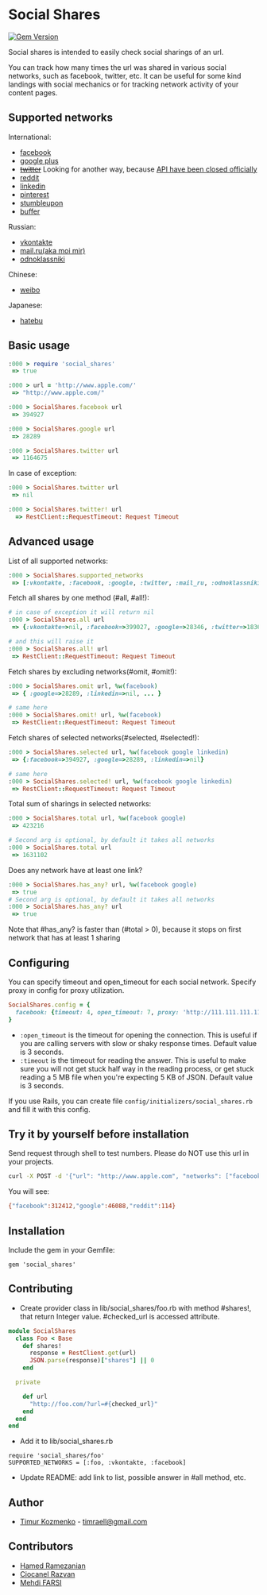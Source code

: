 Social Shares
=============

[![Gem Version](https://badge.fury.io/rb/social_shares.svg)](http://badge.fury.io/rb/social_shares)

Social shares is intended to easily check social sharings of an url.

You can track how many times the url was shared in various social networks, such as facebook, twitter, etc. It can be useful for some kind landings with social mechanics or for tracking network activity of your content pages.

Supported networks
------
International:
* [facebook](http://www.facebook.com/)
* [google plus](https://plus.google.com)
* ~~[twitter](https://twitter.com/)~~ Looking for another way, because [API have been closed officially](https://blog.twitter.com/2015/hard-decisions-for-a-sustainable-platform)
* [reddit](http://www.reddit.com/)
* [linkedin](https://www.linkedin.com/)
* [pinterest](http://www.pinterest.com/)
* [stumbleupon](http://www.stumbleupon.com/)
* [buffer](https://bufferapp.com/)

Russian:
* [vkontakte](http://vkontakte.ru/)
* [mail.ru(aka moi mir)](http://my.mail.ru/)
* [odnoklassniki](http://www.odnoklassniki.ru/)

Chinese:
* [weibo](http://www.weibo.com)

Japanese:
* [hatebu](http://b.hatena.ne.jp/)

Basic usage
-----
```ruby
:000 > require 'social_shares'
 => true

:000 > url = 'http://www.apple.com/'
 => "http://www.apple.com/"

:000 > SocialShares.facebook url
 => 394927

:000 > SocialShares.google url
 => 28289

:000 > SocialShares.twitter url
 => 1164675
```
In case of exception:
```ruby
:000 > SocialShares.twitter url
 => nil

:000 > SocialShares.twitter! url
  => RestClient::RequestTimeout: Request Timeout
```

Advanced usage
-----
List of all supported networks:
```ruby
:000 > SocialShares.supported_networks
 => [:vkontakte, :facebook, :google, :twitter, :mail_ru, :odnoklassniki, :reddit, :linkedin, :pinterest, :stumbleupon, :buffer]
```

Fetch all shares by one method (#all, #all!):
```ruby
# in case of exception it will return nil
:000 > SocialShares.all url
 => {:vkontakte=>nil, :facebook=>399027, :google=>28346, :twitter=>1836, :mail_ru=>37, :odnoklassniki=>1, :reddit=>2361, :linkedin=>33, :pinterest=>21011, :stumbleupon=>43035, :weibo=>12760, :buffer=>1662}

# and this will raise it
:000 > SocialShares.all! url
 => RestClient::RequestTimeout: Request Timeout
```

Fetch shares by excluding networks(#omit, #omit!):
```ruby
:000 > SocialShares.omit url, %w(facebook)
 => { :google=>28289, :linkedin=>nil, ... }

# same here
:000 > SocialShares.omit! url, %w(facebook)
 => RestClient::RequestTimeout: Request Timeout
```

Fetch shares of selected networks(#selected, #selected!):
```ruby
:000 > SocialShares.selected url, %w(facebook google linkedin)
 => {:facebook=>394927, :google=>28289, :linkedin=>nil}

# same here
:000 > SocialShares.selected! url, %w(facebook google linkedin)
 => RestClient::RequestTimeout: Request Timeout
```
Total sum of sharings in selected networks:
```ruby
:000 > SocialShares.total url, %w(facebook google)
 => 423216

# Second arg is optional, by default it takes all networks
:000 > SocialShares.total url
 => 1631102
```
Does any network have at least one link?
```ruby
:000 > SocialShares.has_any? url, %w(facebook google)
 => true
# Second arg is optional, by default it takes all networks
:000 > SocialShares.has_any? url
 => true
```
Note that #has_any? is faster than (#total > 0), because it stops on first network that has at least 1 sharing

Configuring
-----
You can specify timeout and open_timeout for each social network. Specify proxy in config for proxy utilization.
```ruby
SocialShares.config = {
  facebook: {timeout: 4, open_timeout: 7, proxy: 'http://111.111.111.111:2344'}
}
```

- `:open_timeout` is the timeout for opening the connection. This is useful if you are calling servers with slow or shaky response times. Default value is 3 seconds.
- `:timeout` is the timeout for reading the answer. This is useful to make sure you will not get stuck half way in the reading process, or get stuck reading a 5 MB file when you're expecting 5 KB of JSON. Default value is 3 seconds.

If you use Rails, you can create file `config/initializers/social_shares.rb` and fill it with this config.

Try it by yourself before installation
-----
Send request through shell to test numbers. Please do NOT use this url in your projects.
```bash
curl -X POST -d '{"url": "http://www.apple.com", "networks": ["facebook", "google", "reddit"]}' https://social-shares-api-cedar-14.herokuapp.com/
```
You will see:
```bash
{"facebook":312412,"google":46088,"reddit":114}
```

Installation
-----
Include the gem in your Gemfile:
```
gem 'social_shares'
```

Contributing
-----
* Create provider class in lib/social_shares/foo.rb with method #shares!, that return Integer value. #checked_url is accessed attribute.
```ruby
module SocialShares
  class Foo < Base
    def shares!
      response = RestClient.get(url)
      JSON.parse(response)["shares"] || 0
    end

  private

    def url
      "http://foo.com/?url=#{checked_url}"
    end
  end
end
```
* Add it to lib/social_shares.rb
```
require 'social_shares/foo'
SUPPORTED_NETWORKS = [:foo, :vkontakte, :facebook]
```
* Update README: add link to list, possible answer in #all method, etc.

Author
----
* [Timur Kozmenko](https://twitter.com/Timrael) - timraell@gmail.com

Contributors
----
* [Hamed Ramezanian](https://github.com/iCEAGE)
* [Ciocanel Razvan](https://github.com/Chocksy)
* [Mehdi FARSI](https://github.com/mehdi-farsi)
